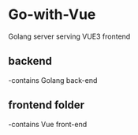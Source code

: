 # Go-with-Vue

Golang server serving VUE3 frontend

## backend

-contains Golang back-end

## frontend folder

-contains Vue front-end
